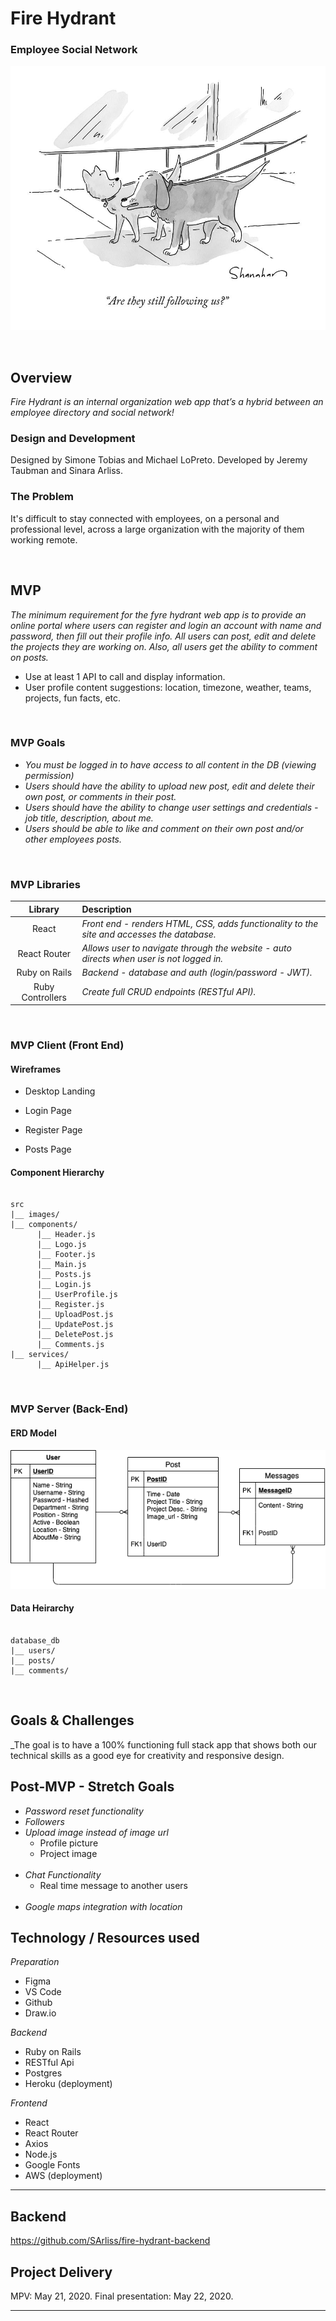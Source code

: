 # Fire Hydrant 
### Employee Social Network 

![HeroImage](./wireframes/hero-image-readme.jpg)

<br>

## Overview

_Fire Hydrant is an internal organization web app that’s a hybrid between an employee directory and social network!_

### Design and Development

Designed by Simone Tobias and 
Michael LoPreto. Developed by Jeremy Taubman and Sinara Arliss.

### The Problem

It's difficult to stay connected with employees, on a personal and professional level, across a large organization with the majority of them working remote.

<br>

## MVP

_The minimum requirement for the fyre hydrant web app is to provide an online portal where users can register and login an account with name and password, then fill out their profile info. All users can post, edit and delete the projects they are working on. Also, all users get the ability to comment on posts._

- Use at least 1 API to call and display information.
- User profile content suggestions: location, timezone, weather, teams, projects, fun facts, etc.

<br>

### MVP Goals

- _You must be logged in to have access to all content in the DB (viewing permission)_
- _Users should have the ability to upload new post, edit and delete their own post, or comments in their post._
- _Users should have the ability to change user settings and credentials - job title, description, about me._
- _Users should be able to like and comment on their own post and/or other employees posts._

<br>

### MVP Libraries

|     Library      | Description                                                                       |
| :--------------: | :-------------------------------------------------------------------------------- |
|      React       | _Front end - renders HTML, CSS, adds functionality to the site and accesses the database._      |
|   React Router   | _Allows user to navigate through the website - auto directs when user is not logged in._ |
|  Ruby on Rails   | _Backend - database and auth (login/password - JWT)._                                                    |
| Ruby Controllers | _Create full CRUD endpoints (RESTful API)._                                       |

<br>

### MVP Client (Front End)

#### Wireframes

- Desktop Landing

- Login Page

- Register Page

- Posts Page

#### Component Hierarchy

```structure

src
|__ images/
|__ components/
      |__ Header.js
      |__ Logo.js
      |__ Footer.js
      |__ Main.js
      |__ Posts.js
      |__ Login.js
      |__ UserProfile.js
      |__ Register.js
      |__ UploadPost.js
      |__ UpdatePost.js
      |__ DeletePost.js
      |__ Comments.js
|__ services/
      |__ ApiHelper.js

```

<br>

### MVP Server (Back-End)

#### ERD Model

![ERD](./wireframes/erd.png)

#### Data Heirarchy

```structure

database_db
|__ users/
|__ posts/
|__ comments/

```

<br>

## Goals & Challenges

_The goal is to have a 100% functioning full stack app that shows both our technical skills as a good eye for creativity and responsive design.

## Post-MVP - Stretch Goals

- _Password reset functionality_
  <br>
- _Followers_
  <br>
- _Upload image instead of image url_
  - Profile picture
  - Project image
  <br>
- _Chat Functionality_
  - Real time message to another users
  <br>
- _Google maps integration with location_

## Technology / Resources used

_Preparation_

- Figma
- VS Code
- Github
- Draw.io

_Backend_

- Ruby on Rails
- RESTful Api
- Postgres
- Heroku (deployment)

_Frontend_

- React
- React Router
- Axios
- Node.js
- Google Fonts
- AWS (deployment)

---

## Backend
https://github.com/SArliss/fire-hydrant-backend

## Project Delivery

MPV: May 21, 2020.
Final presentation: May 22, 2020.


---
